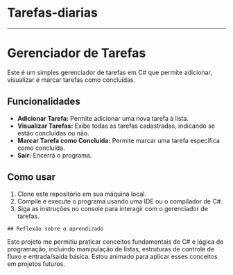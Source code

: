 # Tarefas-diarias
<hr>
<h1>Gerenciador de Tarefas</h1>
    <p>Este é um simples gerenciador de tarefas em C# que permite adicionar, visualizar e marcar tarefas como concluídas.</p>
<h2>Funcionalidades</h2>
    <ul>
        <li><strong>Adicionar Tarefa:</strong> Permite adicionar uma nova tarefa à lista.</li>
        <li><strong>Visualizar Tarefas:</strong> Exibe todas as tarefas cadastradas, indicando se estão concluídas ou não.</li>
        <li><strong>Marcar Tarefa como Concluída:</strong> Permite marcar uma tarefa específica como concluída.</li>
        <li><strong>Sair:</strong> Encerra o programa.</li>
    </ul>
     <h2>Como usar</h2>
    <ol>
        <li>Clone este repositório em sua máquina local.</li>
        <li>Compile e execute o programa usando uma IDE ou o compilador de C#.</li>
        <li>Siga as instruções no console para interagir com o gerenciador de tarefas.</li>
    </ol>

    ## Reflexão sobre o aprendizado

Este projeto me permitiu praticar conceitos fundamentais de C# e lógica de programação, incluindo manipulação de listas, estruturas de controle de fluxo e entrada/saída básica. Estou animado para aplicar esses conceitos em projetos futuros.




